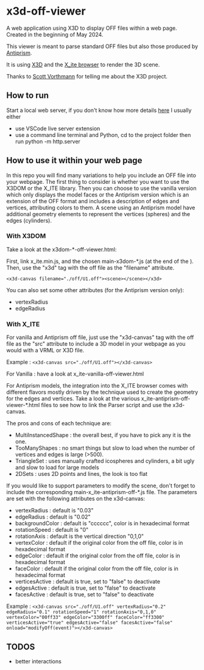 # x3d-off-viewer
A web application using X3D to display OFF files within a web page.
Created in the beginning of May 2024.

This viewer is meant to parse standard OFF files but also those produced by [Antiprism](http://www.antiprism.com).

It is using [X3D](www.x3dom.org) and the [X_ite browser](https://create3000.github.io/x_ite) to render the 3D scene.

Thanks to [Scott Vorthmann](https://github.com/vorth) for telling me about the X3D project.

## How to run

Start a local web server, if you don't know how more details [here](https://create3000.github.io/x_ite/setup-a-localhost-server/)
I usually either
- use VSCode live server extension
- use a command line terminal and Python, cd to the project folder then run python -m http.server


## How to use it within your web page

In this repo you will find many variations to help you include an OFF file into your webpage.
The first thing to consider is whether you want to use the X3DOM or the X_ITE library.
Then you can choose to use the vanilla version which only displays the model faces or the Antiprism version which is an extension of the OFF format and includes a description of edges and vertices, attributing colors to them. A scene using an Antiprism model have additional geometry elements to represent the vertices (spheres) and the edges (cylinders).

### With X3DOM

Take a look at the x3dom-*-off-viewer.html:

First, link x_ite.min.js, and the chosen main-x3dom-*.js (at the end of the <body>).
Then, use the "x3d" tag with the off file as the "filename" attribute.

`<x3d-canvas filename="./off/U1.off"><scene></scene></x3d>`

You can also set some other attributes (for the Antiprism version only):
- vertexRadius
- edgeRadius

### With X_ITE
For vanilla and Antiprism off file, just use the "x3d-canvas" tag with the off file as the "src" attribute to include a 3D model in your webpage as you would with a VRML or X3D file.

Example : `<x3d-canvas src="./off/U1.off"></x3d-canvas>`

For Vanilla : have a look at x_ite-vanilla-off-viewer.html

For Antiprism models, the integration into the X_ITE browser comes with different flavors mostly driven by the technique used to create the geometry for the edges and vertices.
Take a look at the various x_ite-antiprism-off-viewer-*.html files to see how to link the Parser script and use the x3d-canvas.

The pros and cons of each technique are:
- MultiInstancedShape : the overall best, if you have to pick any it is the one.
- TooManyShapes : no smart things but slow to load when the number of vertices and edges is large (>500).
- TriangleSet : uses manually crafted icospheres and cylinders, a bit ugly and slow to load for large models
- 2DSets : uses 2D points and lines, the look is too flat


If you would like to support parameters to modify the scene, don't forget to include the corresponding main-x_ite-antiprism-off-*.js file.
The parameters are set with the following attributes on the x3d-canvas:
- vertexRadius : default is "0.03"
- edgeRadius : default is "0.02"
- backgroundColor :  default is "cccccc", color is in hexadecimal format
- rotationSpeed : default is "0"
- rotationAxis : default is the vertical direction "0,1,0"
- vertexColor : default if the original color from the off file, color is in hexadecimal format
- edgeColor : default if the original color from the off file, color is in hexadecimal format
- faceColor : default if the original color from the off file, color is in hexadecimal format
- verticesActive : default is true, set to "false" to deactivate
- edgesActive : default is true, set to "false" to deactivate 
- facesActive : default is true, set to "false" to deactivate 

Example : `<x3d-canvas src="./off/U1.off" vertexRadius="0.2" edgeRadius="0.1" rotationSpeed="1" rotationAxis="0,1,0" vertexColor="00ff33" edgeColor="3300ff" faceColor="ff3300" verticesActive="true" edgesActive="false" facesActive="false" onload="modifyOff(event)"></x3d-canvas>`


## TODOS
- better interactions
